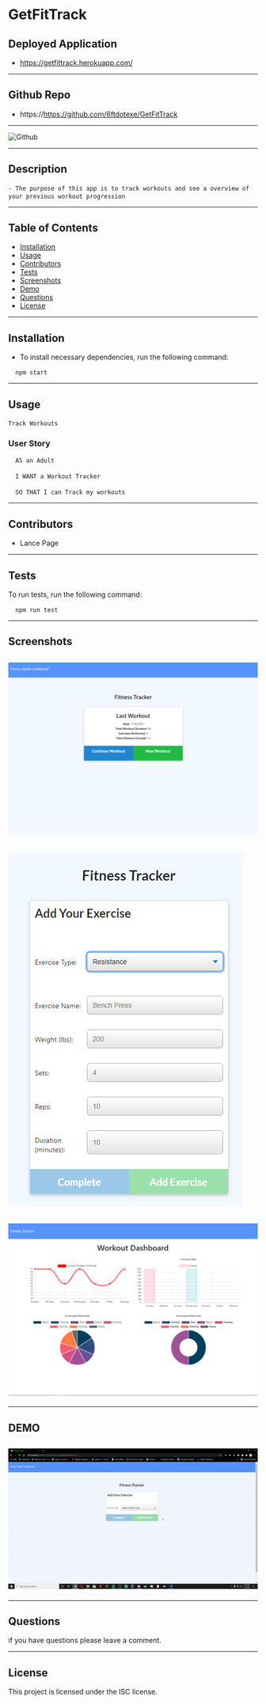 
  # GetFitTrack
  
  ## Deployed Application
  
  * https://getfittrack.herokuapp.com/
  
---

  ## Github Repo
  
  * https://https://github.com/6ftdotexe/GetFitTrack
  
---
  
  ![Github](https://img.shields.io/github/last-commit/6ftdotexe/GetFitTrack)
  
  ---

  ## Description
    - The purpose of this app is to track workouts and see a overview of your previous workout progression

---
  ## Table of Contents
   - [Installation](#installation)
   - [Usage](#usage)
   - [Contributors](#contributors)
   - [Tests](#tests)
   - [Screenshots](#screenshots)
   - [Demo](#demo)
   - [Questions](#questions)
   - [License](#license)

 ---

  ## Installation
 
  - To install necessary dependencies, run the following command:

```
  npm start
```

---

  ## Usage
    Track Workouts

  ### User Story

```
  AS an Adult

  I WANT a Workout Tracker

  SO THAT I can Track my workouts
```

---

  ## Contributors

  - Lance Page

 ---
 
  ## Tests

  To run tests, run the following command:

```
  npm run test
  ```
  ---
  
  ## Screenshots
  
  ## ![Home Page](./assets/home.PNG)
  
  ## ![New Workout Page](./assets/newworkout.PNG)
  
  ## ![Overview Page](./assets/Dashboard.PNG)
  
  ---
  
  ## DEMO
  
  ## ![Working App Demo](./assets/demo.gif)
    
  ---
  
  ## Questions
  
  if you have questions please leave a comment.
  
  ---
  
   ## License

  This project is licensed under the ISC license.



